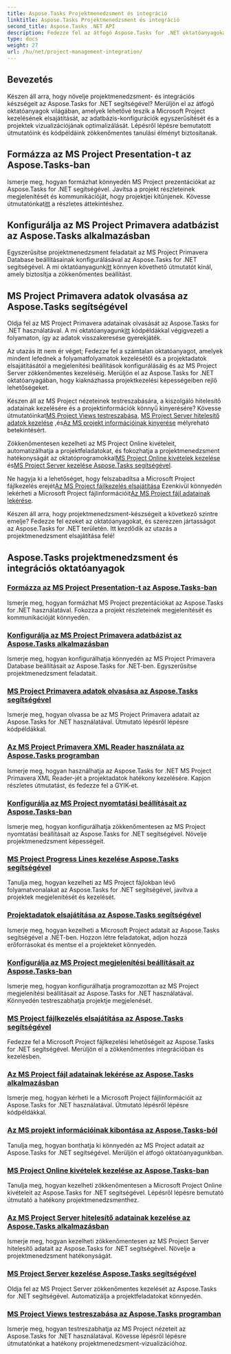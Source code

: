 ```yaml
---
title: Aspose.Tasks Projektmenedzsment és integráció
linktitle: Aspose.Tasks Projektmenedzsment és integráció
second_title: Aspose.Tasks .NET API
description: Fedezze fel az átfogó Aspose.Tasks for .NET oktatóanyagokat, amelyek lefedik az MS Project kezelését, integrációját és testreszabását. Fejlessze projektmenedzsment készségeit most!
type: docs
weight: 27
url: /hu/net/project-management-integration/
---
```


## Bevezetés

Készen áll arra, hogy növelje projektmenedzsment- és integrációs készségeit az Aspose.Tasks for .NET segítségével? Merüljön el az átfogó oktatóanyagok világában, amelyek lehetővé teszik a Microsoft Project kezelésének elsajátítását, az adatbázis-konfigurációk egyszerűsítését és a projektek vizualizációjának optimalizálását. Lépésről lépésre bemutatott útmutatóink és kódpéldáink zökkenőmentes tanulási élményt biztosítanak.

## Formázza az MS Project Presentation-t az Aspose.Tasks-ban
Ismerje meg, hogyan formázhat könnyedén MS Project prezentációkat az Aspose.Tasks for .NET segítségével. Javítsa a projekt részleteinek megjelenítését és kommunikációját, hogy projektjei kitűnjenek. Kövesse útmutatónkat[itt](./presentation-format/) a részletes áttekintéshez.

## Konfigurálja az MS Project Primavera adatbázist az Aspose.Tasks alkalmazásban
 Egyszerűsítse projektmenedzsment feladatait az MS Project Primavera Database beállításainak konfigurálásával az Aspose.Tasks for .NET segítségével. A mi oktatóanyagunk[itt](./primavera-database-settings/) könnyen követhető útmutatót kínál, amely biztosítja a zökkenőmentes beállítást.

## MS Project Primavera adatok olvasása az Aspose.Tasks segítségével
 Oldja fel az MS Project Primavera adatainak olvasását az Aspose.Tasks for .NET használatával. A mi oktatóanyagunk[itt](./primavera-data-reading/) kódpéldákkal végigvezeti a folyamaton, így az adatok visszakeresése gyerekjáték.

Az utazás itt nem ér véget; Fedezze fel a számtalan oktatóanyagot, amelyek mindent lefednek a folyamatfolyamatok kezelésétől és a projektadatok elsajátításától a megjelenítési beállítások konfigurálásáig és az MS Project Server zökkenőmentes kezeléséig. Merüljön el az Aspose.Tasks for .NET oktatóanyagában, hogy kiaknázhassa projektkezelési képességeiben rejlő lehetőségeket.

 Készen áll az MS Project nézeteinek testreszabására, a kiszolgáló hitelesítő adatainak kezelésére és a projektinformációk könnyű kinyerésére? Kövesse útmutatóinkat[MS Project Views testreszabása](./project-views/), [MS Project Server hitelesítő adatok kezelése](./project-server-credentials/) ,és[Az MS projekt információinak kinyerése](./project-information/) mélyreható betekintésért.

 Zökkenőmentesen kezelheti az MS Project Online kivételeit, automatizálhatja a projektfeladatokat, és fokozhatja a projektmenedzsment hatékonyságát az oktatóprogramokkal[MS Project Online kivételek kezelése](./project-online-exceptions/) és[MS Project Server kezelése Aspose.Tasks segítségével](./project-server-management/).

 Ne hagyja ki a lehetőséget, hogy felszabadítsa a Microsoft Project fájlkezelés erejét[Az MS Project fájlkezelés elsajátítása](./project-file-formats/) Ezenkívül könnyedén lekérheti a Microsoft Project fájlinformációit[Az MS Project fájl adatainak lekérése](./project-file-information/).

Készen áll arra, hogy projektmenedzsment-készségeit a következő szintre emelje? Fedezze fel ezeket az oktatóanyagokat, és szerezzen jártasságot az Aspose.Tasks for .NET területén. Itt kezdődik az utazás a projektmenedzsment elsajátítása felé!

## Aspose.Tasks projektmenedzsment és integrációs oktatóanyagok
### [Formázza az MS Project Presentation-t az Aspose.Tasks-ban](./presentation-format/)
Ismerje meg, hogyan formázhat MS Project prezentációkat az Aspose.Tasks for .NET használatával. Fokozza a projekt részleteinek megjelenítését és kommunikációját könnyedén.
### [Konfigurálja az MS Project Primavera adatbázist az Aspose.Tasks alkalmazásban](./primavera-database-settings/)
Ismerje meg, hogyan konfigurálhatja könnyedén az MS Project Primavera Database beállításait az Aspose.Tasks for .NET-ben. Egyszerűsítse projektmenedzsment feladatait.
### [MS Project Primavera adatok olvasása az Aspose.Tasks segítségével](./primavera-data-reading/)
Ismerje meg, hogyan olvassa be az MS Project Primavera adatait az Aspose.Tasks for .NET használatával. Útmutató lépésről lépésre kódpéldákkal.
### [Az MS Project Primavera XML Reader használata az Aspose.Tasks programban](./primavera-xml-reader/)
Ismerje meg, hogyan használhatja az Aspose.Tasks for .NET MS Project Primavera XML Reader-jét a projektadatok hatékony kezelésére. Kapjon részletes útmutatást, és fedezze fel a GYIK-et.
### [Konfigurálja az MS Project nyomtatási beállításait az Aspose.Tasks-ban](./print-options/)
Ismerje meg, hogyan konfigurálhatja zökkenőmentesen az MS Project nyomtatási beállításait az Aspose.Tasks for .NET segítségével. Növelje projektmenedzsment képességeit.
### [MS Project Progress Lines kezelése Aspose.Tasks segítségével](./progress-lines/)
Tanulja meg, hogyan kezelheti az MS Project fájlokban lévő folyamatvonalakat az Aspose.Tasks for .NET segítségével, javítva a projektek megjelenítését és kezelését.
### [Projektadatok elsajátítása az Aspose.Tasks segítségével](./project-data/)
Ismerje meg, hogyan kezelheti a Microsoft Project adatait az Aspose.Tasks segítségével a .NET-ben. Hozzon létre feladatokat, adjon hozzá erőforrásokat és mentse el a projekteket könnyedén.
### [Konfigurálja az MS Project megjelenítési beállításait az Aspose.Tasks-ban](./project-display-options/)
Ismerje meg, hogyan konfigurálhatja programozottan az MS Project megjelenítési beállításait az Aspose.Tasks for .NET használatával. Könnyedén testreszabhatja projektje megjelenését.
### [MS Project fájlkezelés elsajátítása az Aspose.Tasks segítségével](./project-file-formats/)
Fedezze fel a Microsoft Project fájlkezelési lehetőségeit az Aspose.Tasks for .NET segítségével. Merüljön el a zökkenőmentes integrációban és kezelésben.
### [Az MS Project fájl adatainak lekérése az Aspose.Tasks alkalmazásban](./project-file-information/)
Ismerje meg, hogyan kérheti le a Microsoft Project fájlinformációit az Aspose.Tasks for .NET használatával. Útmutató lépésről lépésre kódpéldákkal.
### [Az MS projekt információinak kibontása az Aspose.Tasks-ból](./project-information/)
Tanulja meg, hogyan bonthatja ki könnyedén az MS Project adatait az Aspose.Tasks for .NET segítségével. Merüljön el átfogó oktatóanyagunkban.
### [MS Project Online kivételek kezelése az Aspose.Tasks-ban](./project-online-exceptions/)
Tanulja meg, hogyan kezelheti zökkenőmentesen a Microsoft Project Online kivételeit az Aspose.Tasks for .NET segítségével. Lépésről lépésre bemutató útmutató a hatékony projektmenedzsmenthez.
### [Az MS Project Server hitelesítő adatainak kezelése az Aspose.Tasks alkalmazásban](./project-server-credentials/)
Ismerje meg, hogyan kezelheti zökkenőmentesen az MS Project Server hitelesítő adatait az Aspose.Tasks for .NET segítségével. Növelje a projektmenedzsment hatékonyságát.
### [MS Project Server kezelése Aspose.Tasks segítségével](./project-server-management/)
Oldja fel az MS Project Server zökkenőmentes kezelését az Aspose.Tasks for .NET segítségével. Automatizálja a projektfeladatokat könnyedén.
### [MS Project Views testreszabása az Aspose.Tasks programban](./project-views/)
Ismerje meg, hogyan testreszabhatja az MS Project nézeteit az Aspose.Tasks for .NET használatával. Kövesse lépésről lépésre útmutatónkat a hatékony projektmenedzsment-vizualizációhoz.
